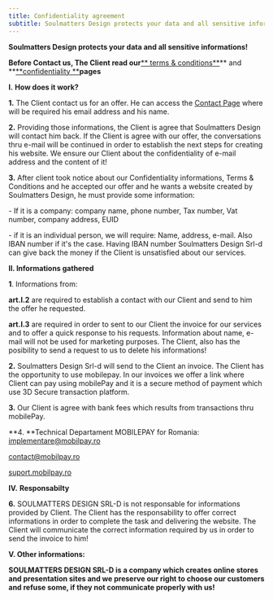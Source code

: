```yaml
---
title: Confidentiality agreement
subtitle: Soulmatters Design protects your data and all sensitive informations!
---
```

**Soulmatters Design protects your data and all sensitive informations!**

**Before Contact us, The Client read our**[** terms & conditions**](https://sm-design.ro/terms)** and **[**confidentiality **](https://sm-design.ro/confidentiality-agreement)**pages**

**I.** **How does it work?**

**1.** The Client contact us for an offer. He can access the [Contact Page](https://sm-design.ro/contact) where will be required his email address and his name.

**2.**  Providing those informations, the Client is agree that Soulmatters Design will contact him back. If the Client is agree with our offer, the conversations thru e-mail will be continued in order to establish the next steps for creating his website.  We ensure our Client about the confidentiality of e-mail address and the content of it!

**3.**  After client took notice about our Confidentiality informations, Terms & Conditions and he accepted our offer and he wants a website created by Soulmatters Design, he must provide some information:

\- If it is a company: company name, phone number, Tax number, Vat number, company address, EUID

\- if it is an individual person, we will require: Name, address, e-mail. Also IBAN number if it's the case. Having IBAN number Soulmatters Design Srl-d can give back the money if the Client is unsatisfied about our services.

**II. Informations gathered**

 **1**. Informations from:

 **art.I.2** are required to establish a contact with our Client and send to him the offer he requested.

 **art.I.3** are required in order to sent to our Client the invoice for our services and to offer a quick response to his requests. Information about name, e-mail will not be used for marketing purposes. The Client, also has the posibility to send a request to us to delete his informations!

**2.** Soulmatters Design Srl-d will send to the Client an invoice. The Client has the opportunity to use mobilepay. In our invoices we offer a link where Client can pay using mobilePay and it is a secure method of payment which use 3D Secure transaction platform.

**3.** Our Client is agree with bank fees which results from transactions thru mobilePay.

**4. **Technical Departament MOBILEPAY for Romania: [\
implementare@mobilpay.ro ](implementare@mobilpay.ro)

[contact@mobilpay.ro ](contact@mobilpay.ro)

[suport.mobilpay.ro ](suport.mobilpay.ro)

**IV.** **Responsabilty**

**6.** SOULMATTERS DESIGN SRL-D is not responsable for informations provided by Client. The Client has the responsability to offer correct informations in order to complete the task and delivering the website. The Client will communicate the correct information required by us in order to send the invoice to him!

**V. Other informations:**

**SOULMATTERS DESIGN SRL-D is a company which creates online stores and presentation sites and we preserve our right to choose our customers and refuse some, if they not communicate properly with us!**
